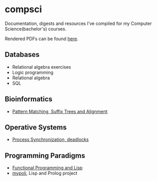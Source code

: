 # compsci

Documentation, digests and resources I’ve compiled for my Computer Science(bachelor's) courses.

Rendered PDFs can be found [here](https://avivace.ovh/blog/university.html).

## Databases
- Relational algebra exercises
- Logic programming
- Relational algebra
- SQL

## Bioinformatics
- [Pattern Matching, Suffix Trees and Alignment](https://avivace.ovh/assets/bioinf_theory.pdf)

## Operative Systems
- [Process Synchronization, deadlocks](https://avivace.ovh/assets/OS.pdf)

## Programming Paradigms
- [Functional Programming and Lisp](https://avivace.ovh/assets/fp_lisp.pdf)
- [mvpoli](https://github.com/avivace/mvpoli), Lisp and Prolog project